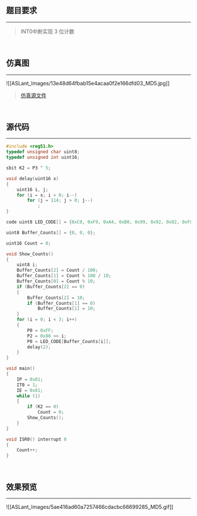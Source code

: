 ## 题目要求
---

> INT0中断实现 3 位计数     


<br/>   

## 仿真图	
---
![[ASLant_Images/13e48d64fbab15e4acaa0f2e166dfd03_MD5.jpg]]   

> [仿真源文件](/123pan/?d=N7orVv-XpMV3.html)		


<br/>   

## 源代码   
---

```c
#include <reg51.h>
typedef unsigned char uint8;
typedef unsigned int uint16;

sbit K2 = P3 ^ 5;

void delay(uint16 x)
{
	uint16 i, j;
	for (i = x; i > 0; i--)
		for (j = 114; j > 0; j--)
			;
}

code uint8 LED_CODE[] = {0xC0, 0xF9, 0xA4, 0xB0, 0x99, 0x92, 0x82, 0xF8, 0x80, 0x90, 0xFF};

uint8 Buffer_Counts[] = {0, 0, 0};

uint16 Count = 0;

void Show_Counts()
{
	uint8 i;
	Buffer_Counts[2] = Count / 100;
	Buffer_Counts[1] = Count % 100 / 10;
	Buffer_Counts[0] = Count % 10;
	if (Buffer_Counts[2] == 0)
	{
		Buffer_Counts[2] = 10;
		if (Buffer_Counts[1] == 0)
			Buffer_Counts[1] = 10;
	}
	for (i = 0; i < 3; i++)
	{
		P0 = 0xFF;
		P2 = 0x80 >> i;
		P0 = LED_CODE[Buffer_Counts[i]];
		delay(2);
	}
}

void main()
{
	IP = 0x01;
	IT0 = 1;
	IE = 0x81;
	while (1)
	{
		if (K2 == 0)
			Count = 0;
		Show_Counts();
	}
}

void ISR0() interrupt 0
{
	Count++;
}
```
<br/>

## 效果预览
----

![[ASLant_Images/5ae416ad60a7257466cdacbc66699285_MD5.gif]]	